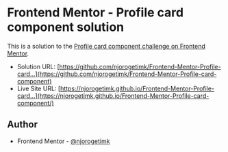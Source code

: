 # Frontend Mentor - Profile card component solution

This is a solution to the [Profile card component challenge on Frontend Mentor](https://www.frontendmentor.io/challenges/profile-card-component-cfArpWshJ).

- Solution URL: [https://github.com/njorogetimk/Frontend-Mentor-Profile-card...](https://github.com/njorogetimk/Frontend-Mentor-Profile-card-component)
- Live Site URL: [https://njorogetimk.github.io/Frontend-Mentor-Profile-card...](https://njorogetimk.github.io/Frontend-Mentor-Profile-card-component/)

## Author

- Frontend Mentor - [@njorogetimk](https://www.frontendmentor.io/profile/njorogetimk)

